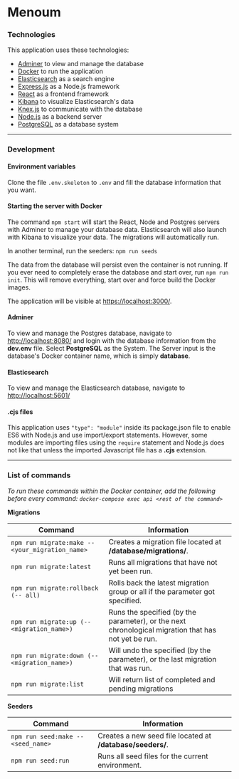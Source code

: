 # Menoum

### Technologies
This application uses these technologies:
- [Adminer](https://www.adminer.org/) to view and manage the database
- [Docker](https://docs.docker.com/compose/) to run the application
- [Elasticsearch](https://www.elastic.co/) as a search engine
- [Express.js](https://expressjs.com/) as a Node.js framework
- [React](https://reactjs.org/) as a frontend framework
- [Kibana](https://www.elastic.co/kibana) to visualize Elasticsearch's data
- [Knex.js](http://knexjs.org/) to communicate with the database
- [Node.js](https://nodejs.org/) as a backend server
- [PostgreSQL](https://www.postgresql.org/) as a database system

---

### Development

#### Environment variables

Clone the file `.env.skeleton` to `.env` and fill the database information that you want.

#### Starting the server with Docker

The command `npm start` will start the React, Node and Postgres servers with Adminer to manage your database data. Elasticsearch will also launch with Kibana to visualize your data. The migrations will automatically run.

In another terminal, run the seeders: `npm run seeds`

The data from the database will persist even the container is not running.
If you ever need to completely erase the database and start over, run `npm run init`. This will remove everything, start over and force build the Docker images.

The application will be visible at [https://localhost:3000/](https://localhost:3000/).

#### Adminer
To view and manage the Postgres database, navigate to [http://localhost:8080/](http://localhost:8080/) and login with the database information from the **dev.env** file. Select **PostgreSQL** as the System. The Server input is the database's Docker container name, which is simply **database**.

#### Elasticsearch
To view and manage the Elasticsearch database, navigate to [http://localhost:5601/](http://localhost:5601/)

#### .cjs files

This application uses `"type": "module"` inside its package.json file to enable ES6 with Node.js and use import/export statements. However, some modules are importing files using the `require` statement and Node.js does not like that unless the imported Javascript file has a **.cjs** extension.

---

### List of commands

*To run these commands within the Docker container, add the following before every command: `docker-compose exec api <rest of the command>`*

**Migrations**

| Command | Information |
| --- | --- |
| `npm run migrate:make -- <your_migration_name>` | Creates a migration file located at **/database/migrations/**. |
| `npm run migrate:latest` | Runs all migrations that have not yet been run. |
| `npm run migrate:rollback (-- all)` | Rolls back the latest migration group or all if the parameter got specified. |
| `npm run migrate:up (-- <migration_name>)` | Runs the specified (by the parameter), or the next chronological migration that has not yet be run. |
| `npm run migrate:down (-- <migration_name>)` | Will undo the specified (by the parameter), or the last migration that was run. |
| `npm run migrate:list` | Will return list of completed and pending migrations |

**Seeders**

| Command | Information |
| --- | --- |
| `npm run seed:make -- <seed_name>` | Creates a new seed file located at **/database/seeders/**. |
| `npm run seed:run` | Runs all seed files for the current environment. |
